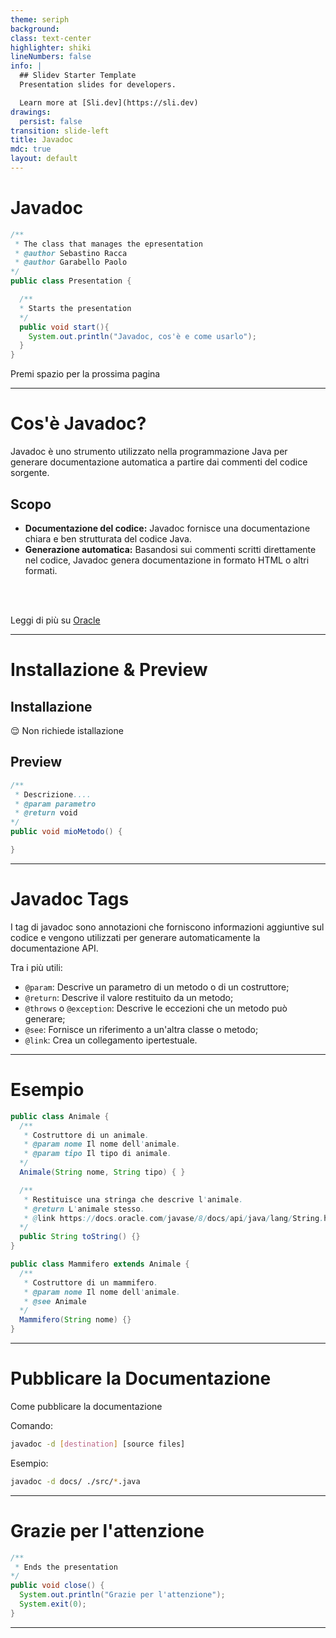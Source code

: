 ```yaml
---
theme: seriph
background:
class: text-center
highlighter: shiki
lineNumbers: false
info: |
  ## Slidev Starter Template
  Presentation slides for developers.

  Learn more at [Sli.dev](https://sli.dev)
drawings:
  persist: false
transition: slide-left
title: Javadoc
mdc: true
layout: default
---
```

<style>
  .header{
    padding: 0rem;
    text-align: left;
  }
</style>
<div class="header">

# Javadoc
```java
/**
 * The class that manages the epresentation
 * @author Sebastino Racca
 * @author Garabello Paolo
*/
public class Presentation {

  /**
  * Starts the presentation
  */
  public void start(){
    System.out.println("Javadoc, cos'è e come usarlo");
  }
}
```
</div>

<div class="pt-12">
  <span @click="$slidev.nav.next" class="px-2 py-1 rounded cursor-pointer" hover="bg-white bg-opacity-10">
    Premi spazio per la prossima pagina <carbon:arrow-right class="inline"/>
  </span>
</div>

---

# Cos'è Javadoc?

Javadoc è uno strumento utilizzato nella programmazione Java per generare documentazione automatica a partire dai commenti del codice sorgente.

## Scopo

- **Documentazione del codice:** Javadoc fornisce una documentazione chiara e ben strutturata del codice Java.
- **Generazione automatica:** Basandosi sui commenti scritti direttamente nel codice, Javadoc genera documentazione in formato HTML o altri formati.

<br>
<br>

Leggi di più su [Oracle](https://docs.oracle.com/javase/8/docs/technotes/guides/javadoc/index.html)

---

# Installazione & Preview

## Installazione

😌 Non richiede istallazione <!-- 💩 -->



## Preview


```java
/**
 * Descrizione....
 * @param parametro
 * @return void
*/
public void mioMetodo() {

}
```

---

# Javadoc Tags

I tag di javadoc sono annotazioni che forniscono informazioni aggiuntive sul codice e vengono utilizzati per generare automaticamente la documentazione API.

Tra i più utili:
- `@param`: Descrive un parametro di un metodo o di un costruttore;
- `@return`: Descrive il valore restituito da un metodo;
- `@throws` o `@exception`: Descrive le eccezioni che un metodo può generare;
- `@see`: Fornisce un riferimento a un'altra classe o metodo;
- `@link`: Crea un collegamento ipertestuale.

---

# Esempio

```java {all|2-6|3|4|5|9-13|10|11|12|18-22|19|20|21|all}
public class Animale {
  /**
   * Costruttore di un animale.
   * @param nome Il nome dell'animale.
   * @param tipo Il tipo di animale.
  */
  Animale(String nome, String tipo) { }

  /**
   * Restituisce una stringa che descrive l'animale.
   * @return L'animale stesso.
   * @link https://docs.oracle.com/javase/8/docs/api/java/lang/String.html
  */
  public String toString() {}
}

public class Mammifero extends Animale {
  /**
   * Costruttore di un mammifero.
   * @param nome Il nome dell'animale.
   * @see Animale
  */
  Mammifero(String nome) {}
}
```

---

# Pubblicare la Documentazione

Come pubblicare la documentazione


Comando:
```bash
javadoc -d [destination] [source files]
```

Esempio:
```bash
javadoc -d docs/ ./src/*.java
```

---

# Grazie per l'attenzione

```java
/**
 * Ends the presentation
*/
public void close() {
  System.out.println("Grazie per l'attenzione");
  System.exit(0);
}
```

---
